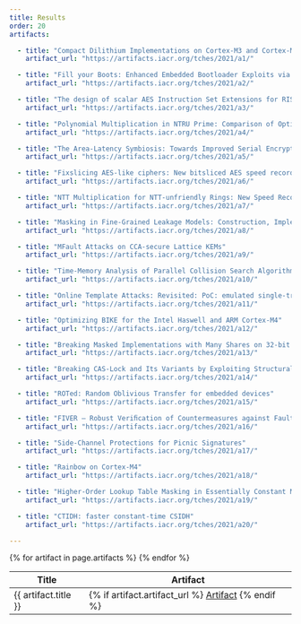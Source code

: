 ```yaml
---
title: Results
order: 20
artifacts:

  - title: "Compact Dilithium Implementations on Cortex-M3 and Cortex-M4"
    artifact_url: "https://artifacts.iacr.org/tches/2021/a1/"

  - title: "Fill your Boots: Enhanced Embedded Bootloader Exploits via Fault Injection and Binary Analysis"
    artifact_url: "https://artifacts.iacr.org/tches/2021/a2/"

  - title: "The design of scalar AES Instruction Set Extensions for RISC-V"
    artifact_url: "https://artifacts.iacr.org/tches/2021/a3/"

  - title: "Polynomial Multiplication in NTRU Prime: Comparison of Optimization Strategies on Cortex-M4"
    artifact_url: "https://artifacts.iacr.org/tches/2021/a4/"

  - title: "The Area-Latency Symbiosis: Towards Improved Serial Encryption Circuits"
    artifact_url: "https://artifacts.iacr.org/tches/2021/a5/"

  - title: "Fixslicing AES-like ciphers: New bitsliced AES speed records on ARM-Cortex M and RISC-V"
    artifact_url: "https://artifacts.iacr.org/tches/2021/a6/"

  - title: "NTT Multiplication for NTT-unfriendly Rings: New Speed Records for Saber and NTRU on Cortex-M4 and AVX2"
    artifact_url: "https://artifacts.iacr.org/tches/2021/a7/"

  - title: "Masking in Fine-Grained Leakage Models: Construction, Implementation and Verification"
    artifact_url: "https://artifacts.iacr.org/tches/2021/a8/"

  - title: "MFault Attacks on CCA-secure Lattice KEMs"
    artifact_url: "https://artifacts.iacr.org/tches/2021/a9/"

  - title: "Time-Memory Analysis of Parallel Collision Search Algorithms"
    artifact_url: "https://artifacts.iacr.org/tches/2021/a10/"

  - title: "Online Template Attacks: Revisited: PoC: emulated single-trace attack on wolfSSL scalar multiplication"
    artifact_url: "https://artifacts.iacr.org/tches/2021/a11/"

  - title: "Optimizing BIKE for the Intel Haswell and ARM Cortex-M4"
    artifact_url: "https://artifacts.iacr.org/tches/2021/a12/"

  - title: "Breaking Masked Implementations with Many Shares on 32-bit Software Platforms: or When the Security Order Does Not Matter"
    artifact_url: "https://artifacts.iacr.org/tches/2021/a13/"

  - title: "Breaking CAS-Lock and Its Variants by Exploiting Structural Traces"
    artifact_url: "https://artifacts.iacr.org/tches/2021/a14/"

  - title: "ROTed: Random Oblivious Transfer for embedded devices"
    artifact_url: "https://artifacts.iacr.org/tches/2021/a15/"

  - title: "FIVER – Robust Veriﬁcation of Countermeasures against Fault Injections"
    artifact_url: "https://artifacts.iacr.org/tches/2021/a16/"

  - title: "Side-Channel Protections for Picnic Signatures"
    artifact_url: "https://artifacts.iacr.org/tches/2021/a17/"

  - title: "Rainbow on Cortex-M4"
    artifact_url: "https://artifacts.iacr.org/tches/2021/a18/"

  - title: "Higher-Order Lookup Table Masking in Essentially Constant Memory"
    artifact_url: "https://artifacts.iacr.org/tches/2021/a19/"

  - title: "CTIDH: faster constant-time CSIDH"
    artifact_url: "https://artifacts.iacr.org/tches/2021/a20/"

---
```


<table>
  <thead>
    <tr>
      <th>Title</th>
      <th>Artifact</th>
    </tr>
  </thead>
  <tbody>
  {% for artifact in page.artifacts %}
    <tr>
      <td>
        {{ artifact.title }}
      </td>
      <td>
        {% if artifact.artifact_url %}
          <a href="{{artifact.artifact_url}}">Artifact</a>
        {% endif %}
      </td>
    </tr>
  {% endfor %}
  </tbody>
</table>
